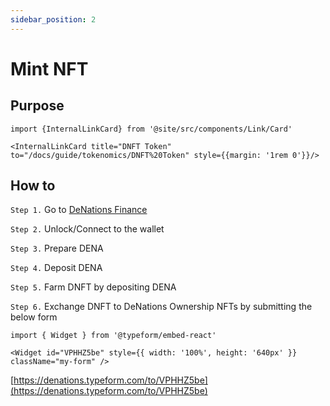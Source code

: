 ```yaml
---
sidebar_position: 2
---
```


# Mint NFT

## Purpose

```mdx-code-block
import {InternalLinkCard} from '@site/src/components/Link/Card'

<InternalLinkCard title="DNFT Token" to="/docs/guide/tokenomics/DNFT%20Token" style={{margin: '1rem 0'}}/>
``` 

## How to

`Step 1.` Go to [DeNations Finance](https://finance.denations.com/#/nft) 

`Step 2.` Unlock/Connect to the wallet

`Step 3.` Prepare DENA 

`Step 4.` Deposit DENA 

`Step 5.` Farm DNFT by depositing DENA

`Step 6.` Exchange DNFT to DeNations Ownership NFTs by submitting the below form


```mdx-code-block
import { Widget } from '@typeform/embed-react'

<Widget id="VPHHZ5be" style={{ width: '100%', height: '640px' }} className="my-form" />
```

[https://denations.typeform.com/to/VPHHZ5be](https://denations.typeform.com/to/VPHHZ5be)

